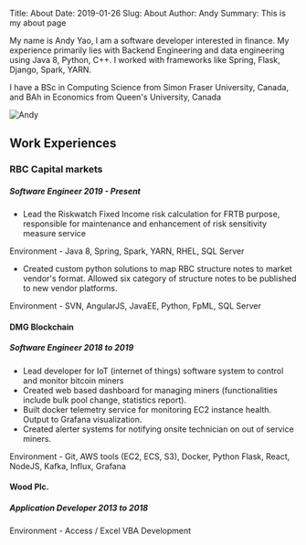 Title: About
Date: 2019-01-26
Slug: About
Author: Andy
Summary: This is my about page

My name is Andy Yao, I am a software developer interested in finance. My experience primarily lies with Backend Engineering and data engineering using Java 8, Python, C++. I worked with frameworks like Spring, Flask, Django, Spark, YARN. 

I have a BSc in Computing Science from Simon Fraser University, Canada, and BAh in Economics from Queen's University, Canada

![Andy]({filename}/images/andy.jpg)
## Work Experiences
### RBC Capital markets
##### Software Engineer 2019 - Present
* Lead the Riskwatch Fixed Income risk calculation for FRTB purpose, responsible for maintenance and enhancement of risk sensitivity measure service

Environment - Java 8, Spring, Spark, YARN, RHEL, SQL Server

* Created custom python solutions to map RBC structure notes to market vendor's format. Allowed six category of structure notes to be published to new vendor platforms.

Environment - SVN, AngularJS, JavaEE, Python, FpML, SQL Server
#### DMG Blockchain
##### Software Engineer 2018 to 2019
* Lead developer for IoT (internet of things) software system to control and monitor bitcoin miners
* Created web based dashboard for managing miners (functionalities include bulk pool change, statistics report).
* Built docker telemetry service for monitoring EC2 instance health. Output to Grafana visualization.
* Created alerter systems for notifying onsite technician on out of service miners.

Environment - Git, AWS tools (EC2, ECS, S3), Docker, Python Flask, React, NodeJS, Kafka, Influx, Grafana

#### Wood Plc.
##### Application Developer 2013 to 2018
Environment - Access / Excel VBA Development
